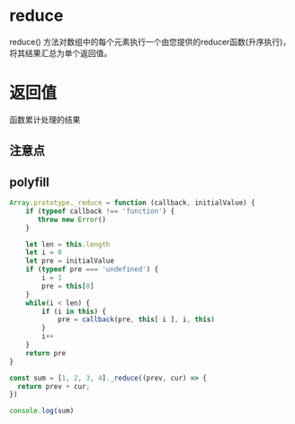 # reduce

reduce() 方法对数组中的每个元素执行一个由您提供的reducer函数(升序执行)，将其结果汇总为单个返回值。

# 返回值

函数累计处理的结果

## 注意点

## polyfill

```js
Array.prototype._reduce = function (callback, initialValue) {
    if (typeof callback !== 'function') {
       throw new Error()
    }

    let len = this.length
    let i = 0
    let pre = initialValue
    if (typeof pre === 'undefined') {
        i = 1
        pre = this[0]
    }
    while(i < len) {
        if (i in this) {
            pre = callback(pre, this[ i ], i, this)
        }
        i++
    }
    return pre
}

const sum = [1, 2, 3, 4]._reduce((prev, cur) => {
  return prev + cur;
})

console.log(sum)
```